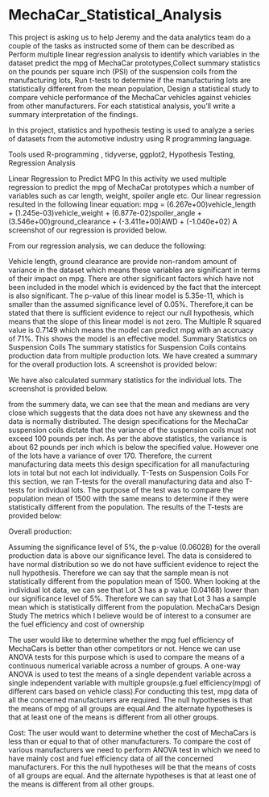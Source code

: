 # MechaCar_Statistical_Analysis

This project is asking us to help Jeremy and the data analytics team do a couple of the tasks as instructed some of them can be described as Perform multiple linear regression analysis to identify which variables in the dataset predict the mpg of MechaCar prototypes,Collect summary statistics on the pounds per square inch (PSI) of the suspension coils from the manufacturing lots, Run t-tests to determine if the manufacturing lots are statistically different from the mean population, Design a statistical study to compare vehicle performance of the MechaCar vehicles against vehicles from other manufacturers. For each statistical analysis, you’ll write a summary interpretation of the findings.

In this project, statistics and hypothesis testing is used to analyze a series of datasets from the automotive industry using R programming language.

Tools used
R-programming , tidyverse, ggplot2, Hypothesis Testing, Regression Analysis

Linear Regression to Predict MPG
In this activity we used multiple regression to predict the mpg of MechaCar prototypes which a number of variables such as car length, weight, spoiler angle etc. Our linear regression resulted in the following linear equation: mpg = (6.267e+00)vehicle_length + (1.245e-03)vehicle_weight + (6.877e-02)spoiler_angle + (3.546e+00)ground_clearance + (-3.411e+00)AWD + (-1.040e+02) A screenshot of our regression is provided below.



From our regression analysis, we can deduce the following:

Vehicle length, ground clearance are provide non-random amount of variance in the dataset which means these variables are significant in terms of their impact on mpg. There are other significant factors which have not been included in the model which is evidenced by the fact that the intercept is also significant.
The p-value of this linear model is 5.35e-11, which is smaller than the assumed significance level of 0.05%. Therefore,it can be stated that there is sufficient evidence to reject our null hypothesis, which means that the slope of this linear model is not zero.
The Multiple R squared value is 0.7149 which means the model can predict mpg with an accruacy of 71%. This shows the model is an effective model.
Summary Statistics on Suspension Coils
The summary statistics for Suspension Coils contains production data from multiple production lots. We have created a summary for the overall production lots. A screenshot is provided below:



We have also calculated summary statistics for the individual lots. The screenshot is provided below. 

from the summery data, we can see that the mean and medians are very close which suggests that the data does not have any skewness and the data is normally distributed.
The design specifications for the MechaCar suspension coils dictate that the variance of the suspension coils must not exceed 100 pounds per inch. As per the above statistics, the variance is about 62 pounds per inch which is below the specified value. However one of the lots have a variance of over 170. Therefore, the current manufacturing data meets this design specification for all manufacturing lots in total but not each lot individually.
T-Tests on Suspension Coils
For this section, we ran T-tests for the overall manufacturing data and also T-tests for individual lots. The purpose of the test was to compare the population mean of 1500 with the same means to determine if they were statistically different from the population. The results of the T-tests are provided below:

Overall production: 


Assuming the significance level of 5%, the p-value (0.06028) for the overall production data is above our significance level. The data is considered to have normal distribution so we do not have sufficient evidence to reject the null hypothesis. Therefore we can say that the sample mean is not statistically different from the population mean of 1500.
When looking at the individual lot data, we can see that Lot 3 has a p value (0.04168) lower than our significance level of 5%. Therefore we can say that Lot 3 has a sample mean which is statistically different from the population.
MechaCars Design Study
The metrics which I believe would be of interest to a consumer are the fuel efficiency and cost of ownership

The user would like to determine whether the mpg fuel efficiency of MechaCars is better than other competitors or not. Hence we can use ANOVA tests for this purpose which is used to compare the means of a continuous numerical variable across a number of groups. A one-way ANOVA is used to test the means of a single dependent variable across a single independent variable with multiple groups(e.g.fuel efficiency(mpg) of different cars based on vehicle class).For conducting this test, mpg data of all the concerned manufacturers are required. The null hypotheses is that the means of mpg of all groups are equal.And the alternate hypotheses is that at least one of the means is different from all other groups.

Cost: The user would want to determine whether the cost of MechaCars is less than or equal to that of other manufacturers. To compare the cost of various manufacturers we need to perform ANOVA test in which we need to have mainly cost and fuel efficiency data of all the concerned manufacturers. For this the null hypotheses will be that the means of costs of all groups are equal. And the alternate hypotheses is that at least one of the means is different from all other groups.
